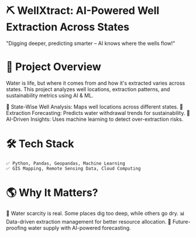 # ⛏️ WellXtract: AI-Powered Well Extraction Across States
 "Digging deeper, predicting smarter – AI knows where the wells flow!"

# 📌 Project Overview
  Water is life, but where it comes from and how it's extracted varies across states. This project analyzes well locations, extraction patterns, and sustainability metrics using AI & ML.

   🔹 State-Wise Well Analysis: Maps well locations across different states.
   🔹 Extraction Forecasting: Predicts water withdrawal trends for sustainability.
   🔹 AI-Driven Insights: Uses machine learning to detect over-extraction risks.

# 🛠️ Tech Stack
    ✅ Python, Pandas, Geopandas, Machine Learning
    ✅ GIS Mapping, Remote Sensing Data, Cloud Computing

# 🌎 Why It Matters?
  🚰 Water scarcity is real. Some places dig too deep, while others go dry.
  📊 Data-driven extraction management for better resource allocation.
  🔮 Future-proofing water supply with AI-powered forecasting.

